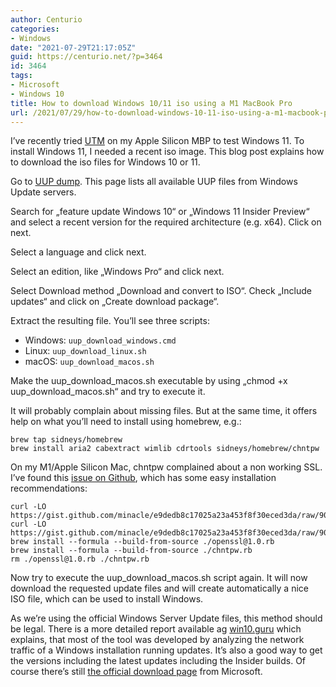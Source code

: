```yaml
---
author: Centurio
categories:
- Windows
date: "2021-07-29T21:17:05Z"
guid: https://centurio.net/?p=3464
id: 3464
tags:
- Microsoft
- Windows 10
title: How to download Windows 10/11 iso using a M1 MacBook Pro
url: /2021/07/29/how-to-download-windows-10-11-iso-using-a-m1-macbook-pro/
---
```

I&#8217;ve recently tried [UTM](https://mac.getutm.app) on my Apple Silicon MBP to test Windows 11. To install Windows 11, I needed a recent iso image. This blog post explains how to download the iso files for Windows 10 or 11.

Go to [UUP dump](https://uupdump.net). This page lists all available UUP files from Windows Update servers.

Search for &#8222;feature update Windows 10&#8220; or &#8222;Windows 11 Insider Preview&#8220; and select a recent version for the required architecture (e.g. x64). Click on next.

Select a language and click next.

Select an edition, like &#8222;Windows Pro&#8220; and click next.

Select Download method &#8222;Download and convert to ISO&#8220;. Check &#8222;Include updates&#8220; and click on &#8222;Create download package&#8220;.

Extract the resulting file. You&#8217;ll see three scripts:

  * Windows: `uup_download_windows.cmd`
  * Linux: `uup_download_linux.sh`
  * macOS: `uup_download_macos.sh`

Make the uup\_download\_macos.sh executable by using &#8222;chmod +x uup\_download\_macos.sh&#8220; and try to execute it.

It will probably complain about missing files. But at the same time, it offers help on what you&#8217;ll need to install using homebrew, e.g.:

<pre class="wp-block-code"><code>brew tap sidneys/homebrew
brew install aria2 cabextract wimlib cdrtools sidneys/homebrew/chntpw</code></pre>

On my M1/Apple Silicon Mac, chntpw complained about a non working SSL. I&#8217;ve found this [issue on Github](https://github.com/sidneys/homebrew-homebrew/issues/2), which has some easy installation recommendations:

<pre class="wp-block-code"><code>curl -LO https://gist.github.com/minacle/e9dedb8c17025a23a453f8f30eced3da/raw/908b944b3fe2e9f348fbe8b8800daebd87b5966c/openssl@1.0.rb
curl -LO https://gist.github.com/minacle/e9dedb8c17025a23a453f8f30eced3da/raw/908b944b3fe2e9f348fbe8b8800daebd87b5966c/chntpw.rb
brew install --formula --build-from-source ./openssl@1.0.rb
brew install --formula --build-from-source ./chntpw.rb
rm ./openssl@1.0.rb ./chntpw.rb</code></pre>

Now try to execute the uup\_download\_macos.sh script again. It will now download the requested update files and will create automatically a nice ISO file, which can be used to install Windows.

As we&#8217;re using the official Windows Server Update files, this method should be legal. There is a more detailed report available ag [win10.guru](https://win10.guru/a-peek-inside-uup-dump/) which explains, that most of the tool was developed by analyzing the network traffic of a Windows installation running updates. It&#8217;s also a good way to get the versions including the latest updates including the Insider builds. Of course there&#8217;s still [the official download page](https://www.microsoft.com/en-gb/software-download/windows10ISO) from Microsoft.